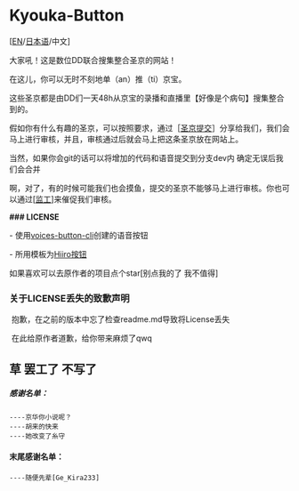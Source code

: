# Kyouka-Button

[[EN](https://github.com/Timolop233/Kyouka-button/blob/main/README-EN.md)/[日本语](https://github.com/Timolop233/Kyouka-button/blob/main/README-JA.md)/中文]

大家吼！这是数位DD联合搜集整合圣京的网站！

在这儿，你可以无时不刻地单（an）推（ti）京宝。

这些圣京都是由DD们一天48h从京宝的录播和直播里【好像是个病句】搜集整合到的。

假如你有什么有趣的圣京，可以按照要求，通过［[圣京提交](https://github.com/Timolop233/Kyouka-button/issues/1)］分享给我们，我们会马上进行审核，并且，审核通过后就会马上把这条圣京放在网站上。

当然，如果你会git的话可以将增加的代码和语音提交到分支dev内
确定无误后我们会合并

啊，对了，有的时候可能我们也会摸鱼，提交的圣京不能够马上进行审核。你也可以通过[[监工](https://github.com/Timolop233/Kyouka-button/projects/2)]来催促我们审核。


**### LICENSE**

\- 使用[voices-button-cli](https://github.com/blacktunes/voices-button-cli)创建的语音按钮

\- 所用模板为[Hiiro按钮](https://github.com/blacktunes/hiiro-button)


如果喜欢可以去原作者的项目点个star[别点我的了 我不值得]


### 关于LICENSE丢失的致歉声明 ###

​	抱歉，在之前的版本中忘了检查readme.md导致将License丢失

​	在此给原作者道歉，给你带来麻烦了qwq


## 草 罢工了 不写了


  ##### 感谢名单：
	----京华你小说呢？
	----胡来的快来
	----她改变了糸守
#### 末尾感谢名单：
 	----随便先辈[Ge_Kira233]